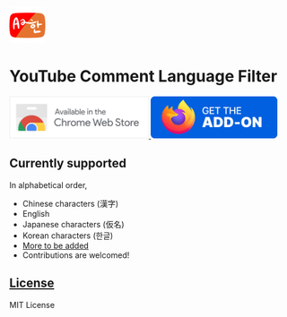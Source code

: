 <img src = "v1/images/min-icon512.png" width = "64px">

# YouTube Comment Language Filter

<a href = "https://chrome.google.com/webstore/detail/youtube-comment-language/pliobnchkbenbollnjaaojhbjkjgfkni" target='_blank' rel='noopener'>
<img src = "projfiles/chrome-web-store-banner/min-ChromeWebStore_BadgeWBorder.png" height="75px" alt = "Available on the Chrome Web Store">
</a>

<a href = "https://addons.mozilla.org/addon/yclf/" target='_blank' rel='noopener'>
<img src = "projfiles/firefox-addons-banner/min-Firefox-Get-The-Addon-Badge.png" height="75px" alt = "Available on the Firefox Add-on Store">
</a>

## Currently supported

In alphabetical order,

- Chinese characters (漢字)
- English
- Japanese characters (仮名)
- Korean characters (한글)
- [More to be added](https://github.com/anaclumos/youtube-comment-language-filter/issues/2)
- Contributions are welcomed!

## [License](LICENSE.md)

MIT License
